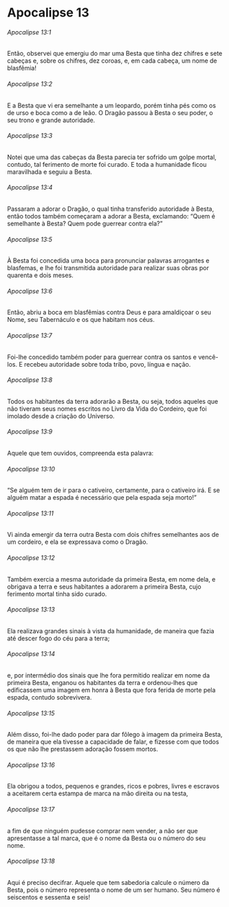 # Apocalipse 13

###### Apocalipse 13:1

Então, observei que emergiu do mar uma Besta que tinha dez chifres e sete cabeças e, sobre os chifres, dez coroas, e, em cada cabeça, um nome de blasfêmia!

###### Apocalipse 13:2

E a Besta que vi era semelhante a um leopardo, porém tinha pés como os de urso e boca como a de leão. O Dragão passou à Besta o seu poder, o seu trono e grande autoridade.

###### Apocalipse 13:3

Notei que uma das cabeças da Besta parecia ter sofrido um golpe mortal, contudo, tal ferimento de morte foi curado. E toda a humanidade ficou maravilhada e seguiu a Besta.

###### Apocalipse 13:4

Passaram a adorar o Dragão, o qual tinha transferido autoridade à Besta, então todos também começaram a adorar a Besta, exclamando: “Quem é semelhante à Besta? Quem pode guerrear contra ela?”

###### Apocalipse 13:5

À Besta foi concedida uma boca para pronunciar palavras arrogantes e blasfemas, e lhe foi transmitida autoridade para realizar suas obras por quarenta e dois meses.

###### Apocalipse 13:6

Então, abriu a boca em blasfêmias contra Deus e para amaldiçoar o seu Nome, seu Tabernáculo e os que habitam nos céus.

###### Apocalipse 13:7

Foi-lhe concedido também poder para guerrear contra os santos e vencê-los. E recebeu autoridade sobre toda tribo, povo, língua e nação.

###### Apocalipse 13:8

Todos os habitantes da terra adorarão a Besta, ou seja, todos aqueles que não tiveram seus nomes escritos no Livro da Vida do Cordeiro, que foi imolado desde a criação do Universo.

###### Apocalipse 13:9

Aquele que tem ouvidos, compreenda esta palavra:

###### Apocalipse 13:10

“Se alguém tem de ir para o cativeiro, certamente, para o cativeiro irá. E se alguém matar a espada é necessário que pela espada seja morto!”

###### Apocalipse 13:11

Vi ainda emergir da terra outra Besta com dois chifres semelhantes aos de um cordeiro, e ela se expressava como o Dragão.

###### Apocalipse 13:12

Também exercia a mesma autoridade da primeira Besta, em nome dela, e obrigava a terra e seus habitantes a adorarem a primeira Besta, cujo ferimento mortal tinha sido curado.

###### Apocalipse 13:13

Ela realizava grandes sinais à vista da humanidade, de maneira que fazia até descer fogo do céu para a terra;

###### Apocalipse 13:14

e, por intermédio dos sinais que lhe fora permitido realizar em nome da primeira Besta, enganou os habitantes da terra e ordenou-lhes que edificassem uma imagem em honra à Besta que fora ferida de morte pela espada, contudo sobrevivera.

###### Apocalipse 13:15

Além disso, foi-lhe dado poder para dar fôlego à imagem da primeira Besta, de maneira que ela tivesse a capacidade de falar, e fizesse com que todos os que não lhe prestassem adoração fossem mortos.

###### Apocalipse 13:16

Ela obrigou a todos, pequenos e grandes, ricos e pobres, livres e escravos a aceitarem certa estampa de marca na mão direita ou na testa,

###### Apocalipse 13:17

a fim de que ninguém pudesse comprar nem vender, a não ser que apresentasse a tal marca, que é o nome da Besta ou o número do seu nome.

###### Apocalipse 13:18

Aqui é preciso decifrar. Aquele que tem sabedoria calcule o número da Besta, pois o número representa o nome de um ser humano. Seu número é seiscentos e sessenta e seis!


